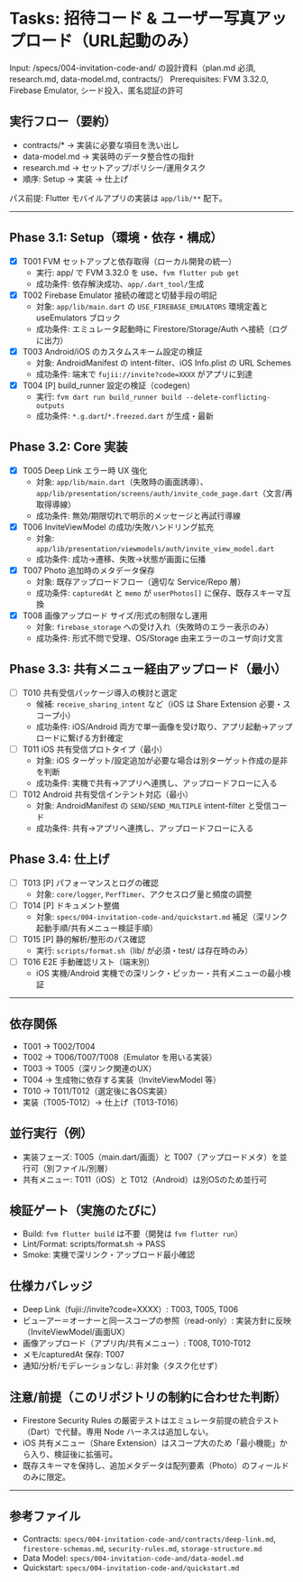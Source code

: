 # Tasks: 招待コード & ユーザー写真アップロード（URL起動のみ）

Input: /specs/004-invitation-code-and/ の設計資料（plan.md 必須, research.md, data-model.md, contracts/）
Prerequisites: FVM 3.32.0, Firebase Emulator, シード投入、匿名認証の許可

## 実行フロー（要約）
- contracts/* → 実装に必要な項目を洗い出し
- data-model.md → 実装時のデータ整合性の指針
- research.md → セットアップ/ポリシー/運用タスク
- 順序: Setup → 実装 → 仕上げ

パス前提: Flutter モバイルアプリの実装は `app/lib/**` 配下。

---

## Phase 3.1: Setup（環境・依存・構成）
- [x] T001 FVM セットアップと依存取得（ローカル開発の統一）
  - 実行: app/ で FVM 3.32.0 を use、`fvm flutter pub get`
  - 成功条件: 依存解決成功、`app/.dart_tool/`生成
- [x] T002 Firebase Emulator 接続の確認と切替手段の明記
  - 対象: `app/lib/main.dart` の `USE_FIREBASE_EMULATORS` 環境定義と useEmulators ブロック
  - 成功条件: エミュレータ起動時に Firestore/Storage/Auth へ接続（ログに出力）
- [x] T003 Android/iOS のカスタムスキーム設定の検証
  - 対象: AndroidManifest の intent-filter、iOS Info.plist の URL Schemes
  - 成功条件: 端末で `fujii://invite?code=XXXX` がアプリに到達
- [x] T004 [P] build_runner 設定の検証（codegen）
  - 実行: `fvm dart run build_runner build --delete-conflicting-outputs`
  - 成功条件: `*.g.dart`/`*.freezed.dart` が生成・最新

## Phase 3.2: Core 実装
- [x] T005 Deep Link エラー時 UX 強化
  - 対象: `app/lib/main.dart`（失敗時の画面誘導）、`app/lib/presentation/screens/auth/invite_code_page.dart`（文言/再取得導線）
  - 成功条件: 無効/期限切れで明示的メッセージと再試行導線
- [x] T006 InviteViewModel の成功/失敗ハンドリング拡充
  - 対象: `app/lib/presentation/viewmodels/auth/invite_view_model.dart`
  - 成功条件: 成功→遷移、失敗→状態が画面に伝播
- [x] T007 Photo 追加時のメタデータ保存
  - 対象: 既存アップロードフロー（適切な Service/Repo 層）
  - 成功条件: `capturedAt` と `memo` が `userPhotos[]` に保存、既存スキーマ互換
- [x] T008 画像アップロード サイズ/形式の制限なし運用
  - 対象: `firebase_storage` への受け入れ（失敗時のエラー表示のみ）
  - 成功条件: 形式不問で受理、OS/Storage 由来エラーのユーザ向け文言

 

## Phase 3.3: 共有メニュー経由アップロード（最小）
- [ ] T010 共有受信パッケージ導入の検討と選定
  - 候補: `receive_sharing_intent` など（iOS は Share Extension 必要・スコープ小）
  - 成功条件: iOS/Android 両方で単一画像を受け取り、アプリ起動→アップロードに繋げる方針確定
- [ ] T011 iOS 共有受信プロトタイプ（最小）
  - 対象: iOS ターゲット/設定追加が必要な場合は別ターゲット作成の是非を判断
  - 成功条件: 実機で共有→アプリへ連携し、アップロードフローに入る
- [ ] T012 Android 共有受信インテント対応（最小）
  - 対象: AndroidManifest の `SEND`/`SEND_MULTIPLE` intent-filter と受信コード
  - 成功条件: 共有→アプリへ連携し、アップロードフローに入る

## Phase 3.4: 仕上げ
- [ ] T013 [P] パフォーマンスとログの確認
  - 対象: `core/logger`, `PerfTimer`、アクセスログ量と頻度の調整
- [ ] T014 [P] ドキュメント整備
  - 対象: `specs/004-invitation-code-and/quickstart.md` 補足（深リンク起動手順/共有メニュー検証手順）
- [ ] T015 [P] 静的解析/整形のパス確認
  - 実行: `scripts/format.sh`（lib/ が必須・test/ は存在時のみ）
- [ ] T016 E2E 手動確認リスト（端末別）
  - iOS 実機/Android 実機での深リンク・ピッカー・共有メニューの最小検証

---

## 依存関係
- T001 → T002/T004
- T002 → T006/T007/T008（Emulator を用いる実装）
- T003 → T005（深リンク関連のUX）
- T004 → 生成物に依存する実装（InviteViewModel 等）
- T010 → T011/T012（選定後に各OS実装）
- 実装（T005-T012）→ 仕上げ（T013-T016）

## 並行実行（例）
- 実装フェーズ: T005（main.dart/画面）と T007（アップロードメタ）を並行可（別ファイル/別層）
- 共有メニュー: T011（iOS）と T012（Android）は別OSのため並行可

## 検証ゲート（実施のたびに）
- Build: `fvm flutter build` は不要（開発は `fvm flutter run`）
- Lint/Format: scripts/format.sh → PASS
- Smoke: 実機で深リンク・アップロード最小確認

## 仕様カバレッジ
- Deep Link（fujii://invite?code=XXXX）: T003, T005, T006
- ビューアー＝オーナーと同一スコープの参照（read-only）: 実装方針に反映（InviteViewModel/画面UX）
- 画像アップロード（アプリ内/共有メニュー）: T008, T010-T012
- メモ/capturedAt 保存: T007
- 通知/分析/モデレーションなし: 非対象（タスク化せず）
  

## 注意/前提（このリポジトリの制約に合わせた判断）
- Firestore Security Rules の厳密テストはエミュレータ前提の統合テスト（Dart）で代替。専用 Node ハーネスは追加しない。
- iOS 共有メニュー（Share Extension）はスコープ大のため「最小機能」から入り、検証後に拡張可。
- 既存スキーマを保持し、追加メタデータは配列要素（Photo）のフィールドのみに限定。

---

## 参考ファイル
- Contracts: `specs/004-invitation-code-and/contracts/deep-link.md`, `firestore-schemas.md`, `security-rules.md`, `storage-structure.md`
- Data Model: `specs/004-invitation-code-and/data-model.md`
- Quickstart: `specs/004-invitation-code-and/quickstart.md`
